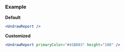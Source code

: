 ### Example

**Default**
```jsx
<UndrawReport />
```

**Customized**
```jsx
<UndrawReport primaryColor="#41B883" height="100" />
```
